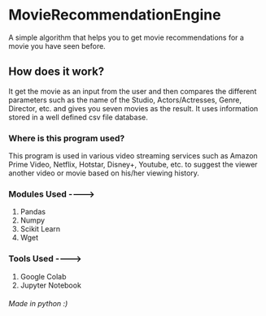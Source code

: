 # MovieRecommendationEngine
A simple algorithm that helps you to get movie recommendations for a movie you have seen before.
## How does it work?
It get the movie as an input from the user and then compares the different parameters such as the name of the Studio, Actors/Actresses, Genre, Director, etc. and gives you seven movies as the result. It uses information stored in a well defined csv file database.
### Where is this program used?
This program is used in various video streaming services such as Amazon Prime Video, Netflix, Hotstar, Disney+, Youtube, etc. to suggest the viewer another video or movie based on his/her viewing history.
### Modules Used ---->
1. Pandas
2. Numpy
3. Scikit Learn
4. Wget
### Tools Used ---->
1. Google Colab
2. Jupyter Notebook
###### Made in python :)

